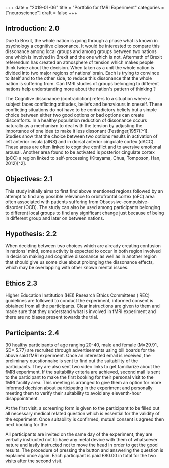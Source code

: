+++
date = "2019-01-06"
title = "Portfolio for fMRI Experiment"
categories = ["neuroscience"]
draft = false
+++

## Introduction: 2.0

Due to Brexit, the whole nation is going through a phase what is known in psychology a cognitive dissonance. 
It would be interested to compare this dissonance among local groups and among groups between two nations one which is involved in 
Brexit and the one which is not. Aftermath of Brexit referendum has created an atmosphere of tension which makes people think 
twice about the decision. When taken as a unit the whole nation is divided into two major regions of nations’ brain. 
Each is trying to convince to itself and to the other side, to reduce this dissonance that the whole nation is suffering from. 
Can fMRI studies of groups belonging to different nations help understanding more about the nation's pattern of thinking ?

The Cognitive dissonance (contradiction) refers to a situation where a subject faces conflicting attitudes, beliefs and behaviours in oneself. These conflicting situations do not have to be contradictory beliefs but a simple choice between either two good options or bad options can create discomforts. In a healthy population reduction of dissonance occurs naturally as a mechanism to deal with the tension by adjusting the importance of one idea to make it less dissonant (Festinger,1957)[^1]. Studies show that the choice between two options results in activation of  left anterior insula (aINS) and in dorsal anterior cingulate cortex (dACC). These areas are often linked to cognitive conflict and to aversive emotional arousal. Another area found to be activated is posterior cingulate cortex (pCC) a region linked to self-processing (Kitayama, Chua, Tomposon, Han, 2012)[^2].

## Objectives: 2.1

This study initially aims to first find above mentioned regions followed by an attempt to find any possible relevance to orbitofrontal cortex (oFC) area often associated with patients suffering from Obsessive-compulsive-disorder (OCD). The study can also be used among participants belonging to different local groups to find any significant change just because of being in different group and later on between nations.

## Hypothesis: 2.2

When deciding between two choices which are already creating confusion in nations' mind, some activity is expected to occur in both region involved in decision making and cognitive dissonance as well as in another region that should give us some clue about prolonging the dissonance effects, which may be overlapping with other known mental issues.

## Ethics 2.3 

Higher Education Institution (HEI) Research Ethics Committees ( REC) guidelines are followed to conduct the experiment, informed consent is obtained from all the participants. Clear instructions are given to them and made sure that they understand what is involved in fMRI experiment and there are no biases present towards the trial.

## Participants: 2.4

30 healthy participants of age ranging 20-40, male and female (M=29.91, SD= 5.77) are recruited through  advertisements using bill boards for the above said fMRI experiment. Once an interested email is received, the preliminary questionnaire is sent to find out the suitability of the participants. They are also sent two video links to get familiarize about the fMRI experiment. If the suitability criteria are achieved, second mail is sent to the participant to make the first booking for their personal visit to the fMRI facility area. This meeting is arranged to give them an option for more informed decision about participating in the experiment and personally meeting them to verify their suitability to avoid any eleventh-hour disappointment. 

At the first visit, a screening form is given to the participant to be filled out all necessary medical related question which is essential for the validity of the experiment. Once suitability is confirmed, mutual consent is agreed then next booking for the 

All participants are invited on the same day of the experiment, they are verbally instructed not to have any metal device with them of whatsoever nature and lastly instructed not to move the head in order to get the good results. The procedure of pressing the button and answering the question is explained once again. Each participant is paid £80.00 in total for the two visits after the second visit.
